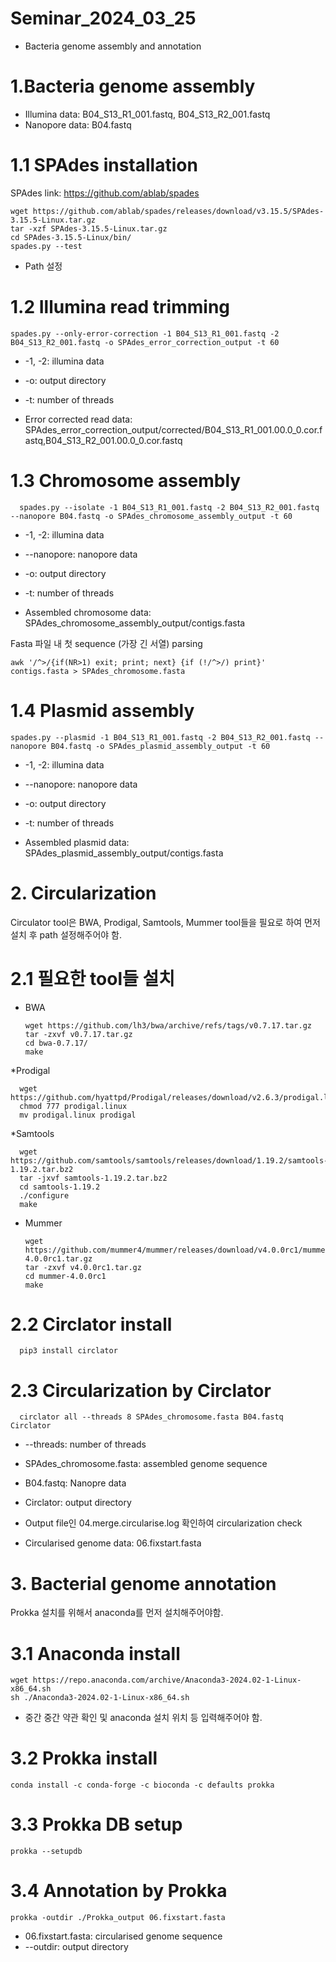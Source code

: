 # Seminar_2024_03_25
* Bacteria genome assembly and annotation

# 1.Bacteria genome assembly

* Illumina data: B04_S13_R1_001.fastq, B04_S13_R2_001.fastq
* Nanopore data: B04.fastq

# 1.1 SPAdes installation
SPAdes link: https://github.com/ablab/spades

    wget https://github.com/ablab/spades/releases/download/v3.15.5/SPAdes-3.15.5-Linux.tar.gz
    tar -xzf SPAdes-3.15.5-Linux.tar.gz
    cd SPAdes-3.15.5-Linux/bin/
    spades.py --test
* Path 설정
  
# 1.2 Illumina read trimming
    
    spades.py --only-error-correction -1 B04_S13_R1_001.fastq -2 B04_S13_R2_001.fastq -o SPAdes_error_correction_output -t 60
    
* -1, -2: illumina data
* -o: output directory
* -t: number of threads

* Error corrected read data: SPAdes_error_correction_output/corrected/B04_S13_R1_001.00.0_0.cor.fastq,B04_S13_R2_001.00.0_0.cor.fastq

# 1.3 Chromosome assembly

      spades.py --isolate -1 B04_S13_R1_001.fastq -2 B04_S13_R2_001.fastq --nanopore B04.fastq -o SPAdes_chromosome_assembly_output -t 60
  
* -1, -2: illumina data
* --nanopore: nanopore data
* -o: output directory
* -t: number of threads

* Assembled chromosome data: SPAdes_chromosome_assembly_output/contigs.fasta

Fasta 파일 내 첫 sequence (가장 긴 서열) parsing

    awk '/^>/{if(NR>1) exit; print; next} {if (!/^>/) print}' contigs.fasta > SPAdes_chromosome.fasta

# 1.4 Plasmid assembly

    spades.py --plasmid -1 B04_S13_R1_001.fastq -2 B04_S13_R2_001.fastq --nanopore B04.fastq -o SPAdes_plasmid_assembly_output -t 60 

* -1, -2: illumina data
* --nanopore: nanopore data
* -o: output directory
* -t: number of threads

* Assembled plasmid data: SPAdes_plasmid_assembly_output/contigs.fasta

# 2. Circularization
Circulator tool은 BWA, Prodigal, Samtools, Mummer tool들을 필요로 하여 먼저 설치 후 path 설정해주어야 함.

# 2.1 필요한 tool들 설치

* BWA
  
      wget https://github.com/lh3/bwa/archive/refs/tags/v0.7.17.tar.gz
      tar -zxvf v0.7.17.tar.gz
      cd bwa-0.7.17/
      make

*Prodigal

      wget https://github.com/hyattpd/Prodigal/releases/download/v2.6.3/prodigal.linux
      chmod 777 prodigal.linux
      mv prodigal.linux prodigal

*Samtools
      
      wget https://github.com/samtools/samtools/releases/download/1.19.2/samtools-1.19.2.tar.bz2
      tar -jxvf samtools-1.19.2.tar.bz2
      cd samtools-1.19.2
      ./configure
      make

* Mummer

      wget https://github.com/mummer4/mummer/releases/download/v4.0.0rc1/mummer-4.0.0rc1.tar.gz
      tar -zxvf v4.0.0rc1.tar.gz
      cd mummer-4.0.0rc1
      make

# 2.2 Circlator install

      pip3 install circlator
  
# 2.3 Circularization by Circlator

      circlator all --threads 8 SPAdes_chromosome.fasta B04.fastq Circlator
      
* --threads:  number of threads
* SPAdes_chromosome.fasta: assembled genome sequence
* B04.fastq: Nanopre data
* Circlator: output directory

* Output file인 04.merge.circularise.log 확인하여  circularization check
* Circularised genome data: 06.fixstart.fasta

# 3. Bacterial genome annotation
Prokka 설치를 위해서 anaconda를 먼저 설치해주어야함.

# 3.1 Anaconda install

    wget https://repo.anaconda.com/archive/Anaconda3-2024.02-1-Linux-x86_64.sh
    sh ./Anaconda3-2024.02-1-Linux-x86_64.sh
    
* 중간 중간 약관 확인 및 anaconda 설치 위치 등 입력해주어야 함.

# 3.2 Prokka install

    conda install -c conda-forge -c bioconda -c defaults prokka
    
# 3.3 Prokka DB setup

    prokka --setupdb
    
# 3.4 Annotation by Prokka

    prokka -outdir ./Prokka_output 06.fixstart.fasta
    
* 06.fixstart.fasta: circularised genome sequence
* --outdir: output directory

